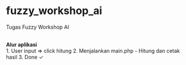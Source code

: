 # fuzzy_workshop_ai
Tugas Fuzzy Workshop AI

<br>
   <b>Alur aplikasi</b>
<br>
1. User input => click hitung
2. Menjalankan main.php 
   - Hitung dan cetak hasil
3. Done ✓ 
